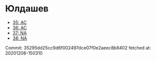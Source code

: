 # Юлдашев
- [35: AC](35.md)
- [36: AC](36.md)
- [37: NA](37.md)
- [38: NA](38.md)

Commit: 35295dd25cc9d6f002497dce07f0e2aeec8b8402
 fetched at: 20201208-150310
